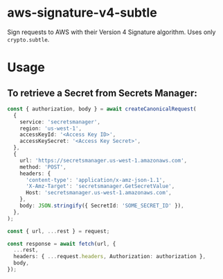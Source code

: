 # aws-signature-v4-subtle

Sign requests to AWS with their Version 4 Signature algorithm. Uses only `crypto.subtle`.

# Usage

## To retrieve a Secret from Secrets Manager:

```typescript
const { authorization, body } = await createCanonicalRequest(
  {
    service: 'secretsmanager',
    region: 'us-west-1',
    accessKeyId: '<Access Key ID>',
    accessKeySecret: '<Access Key Secret>',
  },
  {
    url: 'https://secretsmanager.us-west-1.amazonaws.com',
    method: 'POST',
    headers: {
      'content-type': 'application/x-amz-json-1.1',
      'X-Amz-Target': 'secretsmanager.GetSecretValue',
      Host: 'secretsmanager.us-west-1.amazonaws.com',
    },
    body: JSON.stringify({ SecretId: 'SOME_SECRET_ID' }),
  },
);

const { url, ...rest } = request;

const response = await fetch(url, {
  ...rest,
  headers: { ...request.headers, Authorization: authorization },
  body,
});
```
